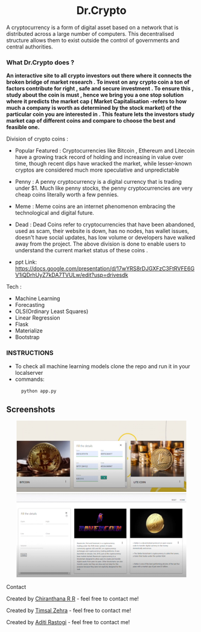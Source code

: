 <h1 align="center"> 
<a> Dr.Crypto  </a> </h1>





A cryptocurrency is a form of digital asset based on a network that is distributed across a large number of computers. This decentralised structure allows them to exist outside the control of governments and central authorities.

### What Dr.Crypto does ?
**An interactive site to all crypto investors out there where it connects the broken bridge of market research . To invest on any crypto coin a ton of factors contribute for right , safe and secure investment . To ensure this , study about the coin is must , hence we bring you a one stop solution where it predicts the market cap ( Market Capitalisation -refers to how much a company is worth as determined by the stock market) of the particular coin you are interested in . This feature lets the investors study market cap of different coins and compare to choose the best and feasible one.**

Division of crypto coins :
* Popular Featured  : Cryptocurrencies like Bitcoin , Ethereum and Litecoin have a growing track record of holding and increasing in value over time, though recent dips have wracked the market, while lesser-known cryptos are considered much more speculative and unpredictable
* Penny : A penny cryptocurrency is a digital currency that is trading under $1. Much like penny stocks, the penny cryptocurrencies are very cheap coins literally worth a few pennies.
* Meme : Meme coins are an internet phenomenon embracing the technological and digital future.
* Dead : Dead Coins refer to cryptocurrencies that have been abandoned, used as scam, their website is down, has no nodes, has wallet issues, doesn't have social updates, has low volume or developers have walked away from the project.
The above division is done to enable users to understand the current market status of these coins .

* ppt Link: https://docs.google.com/presentation/d/17wYRS8rDJGXFzC3FtRVFE6GV1iQDrhUyZ7kDA7TVULw/edit?usp=drivesdk


Tech :
* Machine Learning
* Forecasting
* OLS(Ordinary Least Squares)
* Linear Regression
* Flask
* Materialize
* Bootstrap

### INSTRUCTIONS
* To check all machine learning models clone the repo and run it in your localserver
* commands: <pre>
    <code>
        python app.py
    </code>
</pre>

## Screenshots
<p align="center"> 
<img width="450"  src="Static-Readme/075C251B-D8CB-4678-A4F3-6797478BE410.jpeg"  />
<img width="450"  src="Static-Readme/09127ED6-28F5-4C9B-95D2-FA7FF83E2D66.jpeg"  />
</p

## Contact
Created by [Chiranthana R R](https://www.linkedin.com/in/chiranthana-r-r-232385200/) - feel free to contact me!

Created by [Timsal Zehra](https://www.linkedin.com/in/timsal-zehra-43863b1a6) - feel free to contact me!

Created by [Aditi Rastogi](https://www.linkedin.com/in/aditi-rastogi-961789191) - feel free to contact me!
